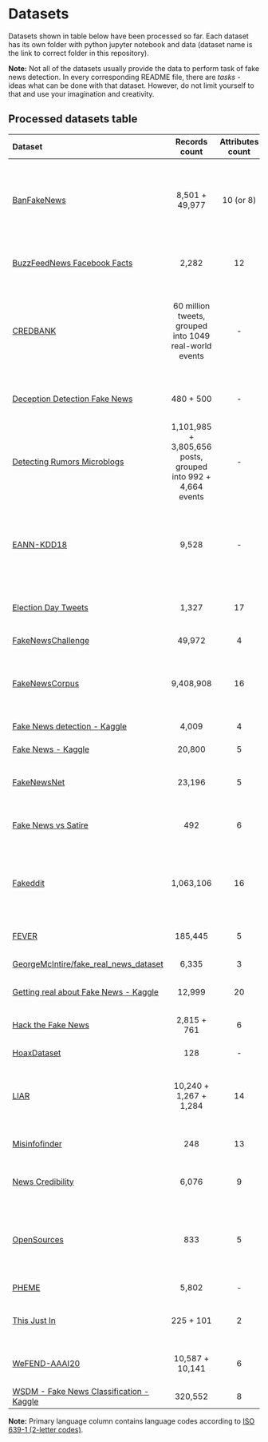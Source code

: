 # Datasets

Datasets shown in table below have been processed so far. Each dataset has its own folder with python jupyter notebook and data (dataset name is the link to correct folder in this repository).

**Note:** Not all of the datasets usually provide the data to perform task of fake news detection. In every corresponding README file, there are *tasks* - ideas what can be done with that dataset. However, do not limit yourself to that and use your imagination and creativity.


## Processed datasets table

| **Dataset** | **Records count** | **Attributes count** | **Labels** | **Labeling method** | **Primary language** | **Entity** |
|:------------|:-----------------:|:--------------------:|------------|---------------------|----------------------|------------|
| [BanFakeNews](./ban_fake_news/) | 8,501 + 49,977 | 10 (or 8) | fake (0), authentic (1) | according to source (and probably part of the data and click-bait labeled manually by computer science students) | bn | news article |
| [BuzzFeedNews Facebook Facts](./buzzfeednews_facebook_facts/) | 2,282 | 12 | mostly true, no factual content, mixture of true and false, mostly false | manual | en | facebook post |
| [CREDBANK](./credbank/) | 60 million tweets, grouped into 1049 real-world events | - | Certainly Inaccurate (-2), Probably Inaccurate (-1), Uncertain/Doubtful (0), Probably Accurate (+1), Certainly Accurate (+2) | 30 human annotators for each event | en | tweet and event |
| [Deception Detection Fake News](./deception_detection_fake_news/) | 480 + 500 | - | fake, legit | manual fact-checking, creating fake news manually | en | news article |
| [Detecting Rumors Microblogs](./detecting_rumors_microblogs/) | 1,101,985 + 3,805,656 posts, grouped into 992 + 4,664 events | - | rumor, non-rumor | according to events (events from fact-checking portal snopes and Sina community management center) | zh | tweet, weibo post |
| [EANN-KDD18](./eann-kdd18/) | 9,528 | - | rumor, non-rumor | official rumor debunking system of Weibo (reported suspicious posts and examined by a committee of trusted users) | zh | tweet |
| [Election Day Tweets](./electionday_tweets/) | 1,327 | 17 | not fake news, fake news (or 5 categories of fake news) | manual by one expert | en | tweet |
| [FakeNewsChallenge](./fake_news_challenge/) | 49,972 | 4 | unrelated, discuss, agree, disagree | manual by experts | en | news article |
| [FakeNewsCorpus](./fake_news_corpus/) | 9,408,908 | 16 | fake, satire, bias, conspiracy, state, junksci, hate, clickbait, unreliable, political, reliable | using domain (with usage of `OpenSources`) | en | news article |
| [Fake News detection - Kaggle](./fake_news_detection_kaggle/) | 4,009 | 4 | 1 (real), 0 (fake) | unknown | en | news article |
| [Fake News - Kaggle](./fake_news_kaggle/) | 20,800 | 5 | reliable, unreliable | unknown | en | news article |
| [FakeNewsNet](./fake_news_net/) | 23,196 | 5 | real, fake | according to fact-checking websites (like politifact.com) | en | news article and tweet |
| [Fake News vs Satire](./fake_news_vs_satire/) | 492 | 6 | fake, satire | manual by researchers (also provided explanation/proof) | en | news article |
| [Fakeddit](./fakeddit/) | 1,063,106 | 16 | fake (probably 0) or not (probably 1), or 3-way labeling and 6-way labeling (see appropriate README)  | according to subreddit's theme, automated quality checks and manually checked 150 of them for test | en | reddit post |
| [FEVER](./fever/) | 185,445 | 5 | refutes, not enough info, supports | manual, multiple levels of labels verification | en | claim |
| [GeorgeMcIntire/fake_real_news_dataset](./georgemcintire_fake_real_news_dataset/) | 6,335 | 3 | REAL, FAKE | unknown | en | news article |
| [Getting real about Fake News - Kaggle](./getting_real_about_fake_news_kaggle/) | 12,999 | 20 | bias, conspiracy, hate, satire, state, junksci, fake, bs | using domain (with usage of `OpenSources`) | en | news article |
| [Hack the Fake News](./hack_the_fake_news/) | 2,815 + 761 | 6 | fake news (3) or not (1) | manual by students of journalism | bg | news article |
| [HoaxDataset](./hoax_dataset/) | 128 | - | Hoax, Nonhoax | manual by experts | en | wikipedia article |
| [LIAR](./liar/) | 10,240 + 1,267 + 1,284  | 14 | barely true counts, false counts, half true counts, mostly true counts, pants on fire counts | according to fact-checking websites (like politifact.com) | en | statement |
| [Misinfofinder](./misinfofinder/) | 248  | 13 | 1 (misinformative), 0 (non-misinformative) | manual by authors | en | comment post |
| [News Credibility](./news_credibility/) | 6,076 | 9 | fake news, credible news (according to paper) | according to source | bg | news article |
| [OpenSources](./opensources/) | 833 | 5 | bias, clickbait, conspiracy, fake, hate, junksci, satire, political, reliable, rumor, state, unreliable, blog, satirical | manual by experts (only websites are labeled) | en | news website |
| [PHEME](./pheme/) | 5,802 | - | rumour, non-rumours | manual by journalists | en | tweet |
| [This Just In](./this_just_in/) | 225 + 101 | 2 | fake, real, satire | according to source (and additional filtering) | en | news article |
| [WeFEND-AAAI20](./wefend_aaai20/) | 10,587 + 10,141 | 6 | 1 (fake), 0 (real) | manual by experts, considering title only | zh | news article |
| [WSDM - Fake News Classification - Kaggle](./wsdm_fake_news_classification_kaggle/) | 320,552 | 8 | unrelated, agreed, disagreed | probably by experts | en/zh | news article |


**Note:** Primary language column contains language codes according to [ISO 639-1 (2-letter codes)](https://www.loc.gov/standards/iso639-2/php/code_list.php).
